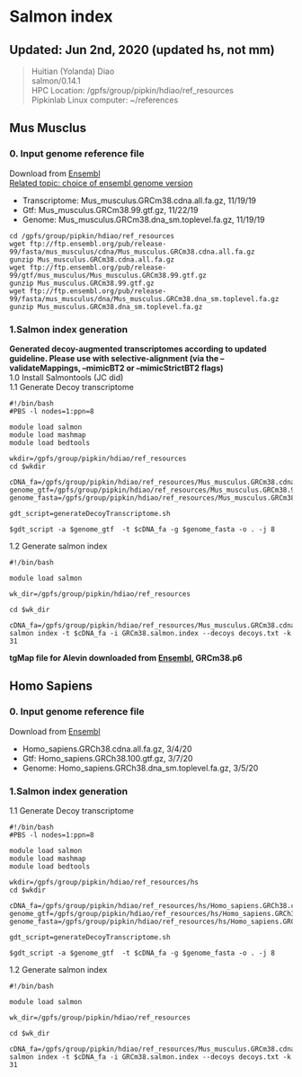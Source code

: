 # Salmon index

## Updated: Jun 2nd, 2020 (updated hs, not mm)
> Huitian (Yolanda) Diao <br>
> salmon/0.14.1 <br>
> HPC Location: /gpfs/group/pipkin/hdiao/ref_resources <br>
> Pipkinlab Linux computer: ~/references

## Mus Musclus
### **0. Input genome reference file** <br>
Download from [Ensembl](http://useast.ensembl.org/info/data/ftp/index.html) <br>
[Related topic: choice of ensembl genome version](https://bioinformatics.stackexchange.com/questions/540/what-ensembl-genome-version-should-i-use-for-alignments-e-g-toplevel-fa-vs-p)
- Transcriptome: Mus_musculus.GRCm38.cdna.all.fa.gz, 11/19/19
- Gtf: Mus_musculus.GRCm38.99.gtf.gz, 11/22/19
- Genome: Mus_musculus.GRCm38.dna_sm.toplevel.fa.gz, 11/19/19
```
cd /gpfs/group/pipkin/hdiao/ref_resources
wget ftp://ftp.ensembl.org/pub/release-99/fasta/mus_musculus/cdna/Mus_musculus.GRCm38.cdna.all.fa.gz
gunzip Mus_musculus.GRCm38.cdna.all.fa.gz
wget ftp://ftp.ensembl.org/pub/release-99/gtf/mus_musculus/Mus_musculus.GRCm38.99.gtf.gz
gunzip Mus_musculus.GRCm38.99.gtf.gz
wget ftp://ftp.ensembl.org/pub/release-99/fasta/mus_musculus/dna/Mus_musculus.GRCm38.dna_sm.toplevel.fa.gz
gunzip Mus_musculus.GRCm38.dna_sm.toplevel.fa.gz
```

### **1.Salmon index generation** <br>
**Generated decoy-augmented transcriptomes according to updated guideline. Please use with selective-alignment (via the –validateMappings, –mimicBT2 or –mimicStrictBT2 flags)** <br>
1.0 Install Salmontools (JC did) <br>
1.1 Generate Decoy transcriptome <br>
```
#!/bin/bash
#PBS -l nodes=1:ppn=8

module load salmon
module load mashmap
module load bedtools

wkdir=/gpfs/group/pipkin/hdiao/ref_resources
cd $wkdir

cDNA_fa=/gpfs/group/pipkin/hdiao/ref_resources/Mus_musculus.GRCm38.cdna.all.fa
genome_gtf=/gpfs/group/pipkin/hdiao/ref_resources/Mus_musculus.GRCm38.99.gtf
genome_fasta=/gpfs/group/pipkin/hdiao/ref_resources/Mus_musculus.GRCm38.dna_sm.toplevel.fa

gdt_script=generateDecoyTranscriptome.sh

$gdt_script -a $genome_gtf  -t $cDNA_fa -g $genome_fasta -o . -j 8
```
1.2 Generate salmon index
```
#!/bin/bash

module load salmon

wk_dir=/gpfs/group/pipkin/hdiao/ref_resources

cd $wk_dir

cDNA_fa=/gpfs/group/pipkin/hdiao/ref_resources/Mus_musculus.GRCm38.cdna.all.fa
salmon index -t $cDNA_fa -i GRCm38.salmon.index --decoys decoys.txt -k 31
```

**tgMap file for Alevin downloaded from [Ensembl](http://useast.ensembl.org/biomart/martview), GRCm38.p6**


## Homo Sapiens
### **0. Input genome reference file** <br>
Download from [Ensembl](http://useast.ensembl.org/info/data/ftp/index.html) <br>
- Homo_sapiens.GRCh38.cdna.all.fa.gz, 3/4/20
- Gtf: Homo_sapiens.GRCh38.100.gtf.gz, 3/7/20
- Genome: Homo_sapiens.GRCh38.dna_sm.toplevel.fa.gz, 3/5/20

### **1.Salmon index generation** <br>
1.1 Generate Decoy transcriptome <br>
```
#!/bin/bash
#PBS -l nodes=1:ppn=8

module load salmon
module load mashmap
module load bedtools

wkdir=/gpfs/group/pipkin/hdiao/ref_resources/hs
cd $wkdir

cDNA_fa=/gpfs/group/pipkin/hdiao/ref_resources/hs/Homo_sapiens.GRCh38.cdna.all.fa
genome_gtf=/gpfs/group/pipkin/hdiao/ref_resources/hs/Homo_sapiens.GRCh38.100.gtf
genome_fasta=/gpfs/group/pipkin/hdiao/ref_resources/hs/Homo_sapiens.GRCh38.dna_sm.toplevel.fa

gdt_script=generateDecoyTranscriptome.sh

$gdt_script -a $genome_gtf  -t $cDNA_fa -g $genome_fasta -o . -j 8
```

1.2 Generate salmon index
```
#!/bin/bash

module load salmon

wk_dir=/gpfs/group/pipkin/hdiao/ref_resources

cd $wk_dir

cDNA_fa=/gpfs/group/pipkin/hdiao/ref_resources/Mus_musculus.GRCm38.cdna.all.fa
salmon index -t $cDNA_fa -i GRCm38.salmon.index --decoys decoys.txt -k 31
```







